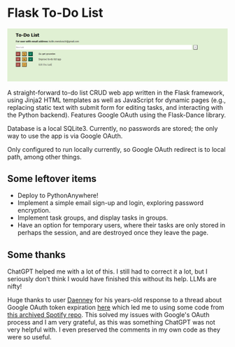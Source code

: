 # Flask To-Do List

![A Screenshot of To-Do App](/images/tasks-screenshot.png)

A straight-forward to-do list CRUD web app written in the Flask framework, using Jinja2 HTML templates as well as JavaScript for dynamic pages (e.g., replacing static text with submit form for editing tasks, and interacting with the Python backend). Features Google OAuth using the Flask-Dance library.

Database is a local SQLite3. Currently, no passwords are stored; the only way to use the app is via Google OAuth.

Only configured to run locally currently, so Google OAuth redirect is to local path, among other things.


## Some leftover items

* Deploy to PythonAnywhere!
* Implement a simple email sign-up and login, exploring password encryption.
* Implement task groups, and display tasks in groups.
* Have an option for temporary users, where their tasks are only stored in perhaps the session, and are destroyed once they leave the page.


## Some thanks

ChatGPT helped me with a lot of this. I still had to correct it a lot, but I seriously don't think I would have finished this without its help. LLMs are nifty!

Huge thanks to user [Daenney](https://github.com/daenney) for his years-old response to a thread about Google OAuth token expiration [here](https://github.com/singingwolfboy/flask-dance/issues/143) which led me to using some code from [this archived Spotify repo](https://github.com/spotify/gimme/blob/master/gimme/views.py#L52-L94). This solved my issues with Google's OAuth process and I am very grateful, as this was something ChatGPT was not very helpful with. I even preserved the comments in my own code as they were so useful.